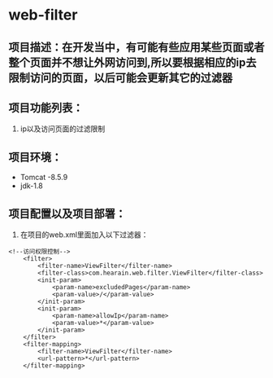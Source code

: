 # web-filter

## 项目描述：在开发当中，有可能有些应用某些页面或者整个页面并不想让外网访问到,所以要根据相应的ip去限制访问的页面，以后可能会更新其它的过滤器

## 项目功能列表：

1. ip以及访问页面的过滤限制

## 项目环境：

* Tomcat -8.5.9
* jdk-1.8

## 项目配置以及项目部署：

1. 在项目的web.xml里面加入以下过滤器：
```
<!--访问权限控制-->
    <filter>
        <filter-name>ViewFilter</filter-name>
        <filter-class>com.hearain.web.filter.ViewFilter</filter-class>
        <init-param>
            <param-name>excludedPages</param-name>
            <param-value>/</param-value>
        </init-param>
        <init-param>
            <param-name>allowIp</param-name>
            <param-value>*</param-value>
        </init-param>
    </filter>
    <filter-mapping>
        <filter-name>ViewFilter</filter-name>
        <url-pattern>*</url-pattern>
    </filter-mapping>
```

